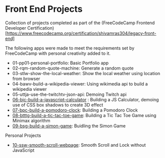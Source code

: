 # Front End Projects

Collection of projects completed as part of the (FreeCodeCamp Frontend Developer Certification)[https://www.freecodecamp.org/certification/shivamras304/legacy-front-end]

The following apps were made to meet the requirements set by FreeCodeCamp with personal creativity added to it.

* 01-pp01-personal-portfolio: Basic Portfolio app
* 02-rqm-random-quote-machine: Generate a random quote
* 03-stlw-show-the-local-weather: Show the local weather using location from browser
* 04-bawv-build-a-wikipedia-viewer: Using wikimedia api to build a wikipedia viewer
* 05-uttja-use-the-twitchtv-json-api: Demoing Twitch api
* [06-bjc-build-a-javascript-calculator](https://shivama06.netlify.app/) : Building a JS Calculator, demoing use of CSS box shadows to create 3D effect
* [07-bpc-build-a-pomodoro-clock](https://shivama07.netlify.app/): Building a Pomodoro Clock
* [08-btttg-build-a-tic-tac-toe-game](https://srttt.netlify.app/): Building a Tic Tac Toe Game using Minimax algorithm
* [09-bsg-build-a-simon-game](https://srsimon.netlify.app): Buidling the Simon Game

Personal Projects
* [10-ssw-smooth-scroll-webpage](https://shivama10.netlify.app/): Smooth Scroll and Lock without JavaScript
